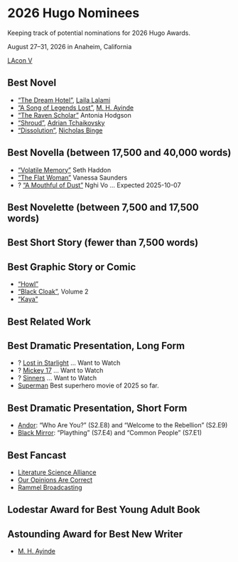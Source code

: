 # 2026 Hugo Nominees

Keeping track of potential nominations for 2026 Hugo Awards.

August 27–31, 2026 in Anaheim, California

[LAcon V](https://www.lacon.org/)

## Best Novel
- [“The Dream Hotel”](https://www.penguinrandomhouse.com/books/717465/the-dream-hotel-a-read-with-jenna-pick-by-laila-lalami/), [Laila Lalami](https://lailalalami.com/)
- [“A Song of Legends Lost”](https://www.simonandschuster.com/books/A-Song-of-Legends-Lost/M-H-Ayinde/Invoker-Trilogy/9781668086834), [M. H. Ayinde](https://www.mhayinde.com/)
- [“The Raven Scholar”](https://www.hachettebookgroup.com/titles/antonia-hodgson/the-raven-scholar/9780316577229/) Antonia Hodgson
- [“Shroud”](https://www.panmacmillan.com/authors/adrian-tchaikovsky/shroud/9781035013791), [Adrian Tchaikovsky](https://adriantchaikovsky.com/)
- [“Dissolution”](https://www.nicholasbinge.com/dissolution), [Nicholas Binge](https://www.nicholasbinge.com/)

## Best Novella (between 17,500 and 40,000 words)
- [“Volatile Memory”](https://us.macmillan.com/books/9781250407528/volatilememory/) Seth Haddon
- [“The Flat Woman”](https://www.uapress.ua.edu/9781573662086/the-flat-woman/) Vanessa Saunders
- ? [“A Mouthful of Dust”](https://torpublishinggroup.com/a-mouthful-of-dust/) Nghi Vo ... Expected 2025-10-07

## Best Novelette (between 7,500 and 17,500 words)

## Best Short Story (fewer than 7,500 words)

## Best Graphic Story or Comic
- [“Howl”](https://comicsahoy.com/series/howl)
- [“Black Cloak”](https://imagecomics.com/comics/releases/black-cloak-tp-vol-2), Volume 2
- [“Kaya”](https://imagecomics.com/comics/series/kaya)

## Best Related Work

## Best Dramatic Presentation, Long Form
- ? [Lost in Starlight](https://www.netflix.com/title/81664623) ... Want to Watch
- ? [Mickey 17](https://www.hbomax.com/movies/mickey-17/fbe17356-9db7-4ab3-928e-32978e0cfbc7) ... Want to Watch
- ? [Sinners](https://www.hbomax.com/movies/sinners/2a072173-2bac-43ba-9933-10eba021ed96) ... Want to Watch
- [Superman](https://en.wikipedia.org/wiki/Superman_(2025_film)) Best superhero movie of 2025 so far.

## Best Dramatic Presentation, Short Form
- [Andor](https://www.disneyplus.com/browse/entity-faba988a-a9f5-45f2-a074-0775a7d6f67a): “Who Are You?” (S2.E8) and “Welcome to the Rebellion” (S2.E9)
- [Black Mirror](https://www.netflix.com/title/70264888): “Plaything” (S7.E4) and “Common People” (S7.E1)

## Best Fancast
- [Literature Science Alliance](https://www.youtube.com/@LiteratureScienceAlliance)
- [Our Opinions Are Correct](https://www.ouropinionsarecorrect.com/)
- [Rammel Broadcasting](https://www.youtube.com/@rammelbroadcasting)

## Lodestar Award for Best Young Adult Book

## Astounding Award for Best New Writer
- [M. H. Ayinde](https://www.mhayinde.com/)
